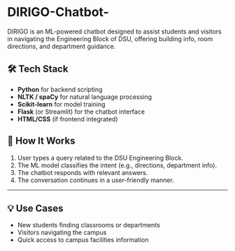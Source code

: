 # DIRIGO-Chatbot-
DIRIGO is an ML-powered chatbot designed to assist students and visitors in navigating the Engineering Block of DSU, offering building info, room directions, and department guidance.
## 🛠️ Tech Stack

- **Python** for backend scripting
- **NLTK / spaCy** for natural language processing
- **Scikit-learn** for model training
- **Flask** (or Streamlit) for the chatbot interface
- **HTML/CSS** (if frontend integrated)

## 🧠 How It Works

1. User types a query related to the DSU Engineering Block.
2. The ML model classifies the intent (e.g., directions, department info).
3. The chatbot responds with relevant answers.
4. The conversation continues in a user-friendly manner.

---

## 💡 Use Cases

- New students finding classrooms or departments
- Visitors navigating the campus
- Quick access to campus facilities information
